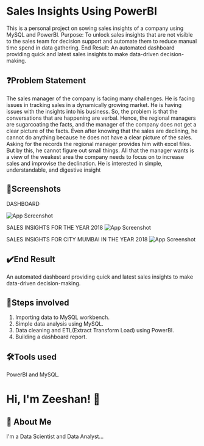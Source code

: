
# Sales Insights Using PowerBI

This is a personal project on sowing sales insights of a company using MySQL and PowerBI. Purpose: To unlock sales insights that are not visible to the sales team for decision support and automate them to reduce manual time spend in data gathering. End Result: An automated dashboard providing quick and latest sales insights to make data-driven decision-making.

## ❓Problem Statement
The sales manager of the company is facing many challenges. He is facing issues in tracking sales in a dynamically growing market. He is having issues with the insights into his business. So, the problem is that the conversations that are happening are verbal. Hence, the regional managers are sugarcoating the facts, and the manager of the company does not get a clear picture of the facts. Even after knowing that the sales are declining, he cannot do anything because he does not have a clear picture of the sales. Asking for the records the regional manager provides him with excel files. But by this, he cannot figure out small things. All that the manager wants is a view of the weakest area the company needs to focus on to increase sales and improvise the declination. He is interested in simple, understandable, and digestive insight
## 📸Screenshots
DASHBOARD

![App Screenshot](https://drive.google.com/uc?export=view&id=1FolZr0Q6uyhoOAJ_nOcN7euqc9qPvODW)

SALES INSIGHTS FOR THE YEAR 2018
![App Screenshot](https://drive.google.com/uc?export=view&id=1f0k5nJhII0vHt3_9T2bo6EHSeGsV7xz4)

SALES INSIGHTS FOR CITY MUMBAI IN THE YEAR 2018
![App Screenshot](https://drive.google.com/uc?export=view&id=1yXtMy48Ea745vUugQSZAK7re5I3W-4JB)
## ✔️End Result
An automated dashboard providing quick and latest sales insights to make data-driven decision-making.
## 👣Steps involved
1) Importing data to MySQL workbench.
2) Simple data analysis using MySQL.
3) Data cleaning and ETL(Extract Transform Load) using PowerBI.
4) Building a dashboard report.
## 🛠Tools used
PowerBI and MySQL.
# Hi, I'm Zeeshan! 👋


## 🚀 About Me
I'm a Data Scientist and Data Analyst...

